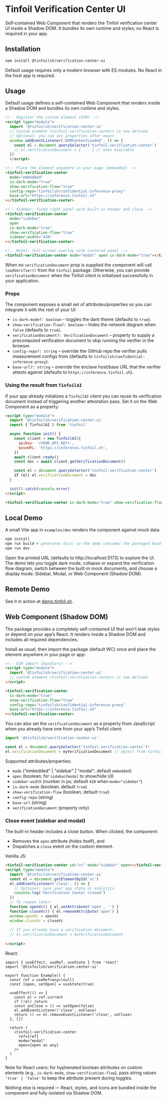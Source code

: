 # Tinfoil Verification Center UI

Self‑contained Web Component that renders the Tinfoil verification center UI inside a Shadow DOM. It bundles its own runtime and styles; no React is required in your app.

## Installation

```bash
npm install @tinfoilsh/verification-center-ui
```

Default usage requires only a modern browser with ES modules. No React in the host app is required.

## Usage

Default usage defines a self-contained Web Component that renders inside a Shadow DOM and bundles its own runtime and styles.

```html
<!-- Register the custom element (ESM) -->
<script type="module">
  import '@tinfoilsh/verification-center-ui'
  // Custom element <tinfoil-verification-center> is now defined
  // Optional: you can set properties after mount
  window.addEventListener('DOMContentLoaded', () => {
    const el = document.querySelector('tinfoil-verification-center')
    // el.verificationDocument = { ... } // when available
  })
  </script>

<!-- Place the element anywhere in your page (embedded) -->
<tinfoil-verification-center
  mode="embedded"
  is-dark-mode="true"
  show-verification-flow="true"
  config-repo="tinfoilsh/confidential-inference-proxy"
  base-url="https://inference.tinfoil.sh"
></tinfoil-verification-center>

<!-- Sidebar: fixed right panel with built-in header and close -->
<tinfoil-verification-center
  mode="sidebar"
  open
  is-dark-mode="true"
  show-verification-flow="true"
  sidebar-width="420"
></tinfoil-verification-center>

<!-- Modal: full-screen overlay with centered panel -->
<tinfoil-verification-center mode="modal" open is-dark-mode="true"></tinfoil-verification-center>
```

When no `verificationDocument` prop is supplied the component will call `loadVerifier()` from the `tinfoil` package. Otherwise, you can provide `verificationDocument` when the Tinfoil client is initialized successfully in your application.

### Props

The component exposes a small set of attributes/properties so you can integrate it with the rest of your UI:

- `is-dark-mode?: boolean` – toggles the dark theme (defaults to `true`).
- `show-verification-flow?: boolean` – hides the network diagram when `false` (defaults to `true`).
- `verificationDocument?: VerificationDocument` – property to supply a precomputed verification document to skip running the verifier in the browser.
- `config-repo?: string` – override the GitHub repo the verifier pulls measurement configs from (defaults to `tinfoilsh/confidential-inference-proxy`).
- `base-url?: string` – override the enclave host/base URL that the verifier attests against (defaults to `https://inference.tinfoil.sh`).

### Using the result from `TinfoilAI`

If your app already initializes a `TinfoilAI` client you can reuse its verification document instead of triggering another attestation pass. Set it on the Web Component as a property:

```html
<script type="module">
  import '@tinfoilsh/verification-center-ui'
  import { TinfoilAI } from 'tinfoil'

  async function init() {
    const client = new TinfoilAI({
      apiKey: '<YOUR_API_KEY>',
      baseURL: 'https://inference.tinfoil.sh',
    })
    await client.ready()
    const doc = await client.getVerificationDocument()

    const el = document.querySelector('tinfoil-verification-center')
    if (el) el.verificationDocument = doc
  }

  init().catch(console.error)
</script>

<tinfoil-verification-center is-dark-mode="true" show-verification-flow="true"></tinfoil-verification-center>
```

## Local Demo

A small Vite app in `examples/dev` renders the component against mock data.

```bash
npm install
npm run build # generates dist/ so the demo consumes the packaged bundle
npm run dev
```

Open the printed URL (defaults to http://localhost:5173) to explore the UI. The demo lets you toggle dark mode, collapse or expand the verification flow diagram, switch between the built-in mock documents, and choose a display mode: Sidebar, Modal, or Web Component (Shadow DOM).

## Remote Demo

See it in action at [demo.tinfoil.sh](https://demo.tinfoil.sh).

## Web Component (Shadow DOM)

The package provides a completely self-contained UI that won’t leak styles or depend on your app’s React. It renders inside a Shadow DOM and includes all required dependencies.

Install as usual, then import the package (default WC) once and place the element anywhere in your page or app:

```html
<!-- ESM import (bundlers) -->
<script type="module">
  import '@tinfoilsh/verification-center-ui'
  // custom element <tinfoil-verification-center> is now defined
</script>

<tinfoil-verification-center
  is-dark-mode="true"
  show-verification-flow="true"
  config-repo="tinfoilsh/confidential-inference-proxy"
  base-url="https://inference.tinfoil.sh"
></tinfoil-verification-center>
```

You can also set the `verificationDocument` as a property from JavaScript when you already have one from your app’s Tinfoil client:

```ts
import '@tinfoilsh/verification-center-ui'

const el = document.querySelector('tinfoil-verification-center')!
el.verificationDocument = myVerificationDocument // object from tinfoil client
```

Supported attributes/properties:
- `mode` ("embedded" | "sidebar" | "modal"; default `embedded`)
- `open` (boolean; for `sidebar`/`modal` to show/hide UI)
- `sidebar-width` (number in px; default `420` when `mode="sidebar"`)
- `is-dark-mode` (boolean, default `true`)
- `show-verification-flow` (boolean, default `true`)
- `config-repo` (string)
- `base-url` (string)
- `verificationDocument` (property only)

### Close event (sidebar and modal)

The built-in header includes a close button. When clicked, the component:
- Removes the `open` attribute (hides itself), and
- Dispatches a `close` event on the custom element.

Vanilla JS:

```html
<tinfoil-verification-center id="vc" mode="sidebar" open></tinfoil-verification-center>
<script type="module">
  import '@tinfoilsh/verification-center-ui'
  const el = document.getElementById('vc')
  el.addEventListener('close', () => {
    // Optional: sync your app state or analytics
    console.log('Verification Center closed')
  })
  // To reopen later:
  function openVc() { el.setAttribute('open', '') }
  function closeVc() { el.removeAttribute('open') }
  window.openVc = openVc
  window.closeVc = closeVc
  
  // If you already have a verification document:
  // el.verificationDocument = myVerificationDocument
  
</script>
```

React:

```tsx
import { useEffect, useRef, useState } from 'react'
import '@tinfoilsh/verification-center-ui'

export function Example() {
  const ref = useRef<any>(null)
  const [open, setOpen] = useState(true)

  useEffect(() => {
    const el = ref.current
    if (!el) return
    const onClose = () => setOpen(false)
    el.addEventListener('close', onClose)
    return () => el.removeEventListener('close', onClose)
  }, [])

  return (
    <tinfoil-verification-center
      ref={ref}
      mode="modal"
      open={open as any}
    />
  )
}
```

Note for React users: for hyphenated boolean attributes on custom elements (e.g., `is-dark-mode`, `show-verification-flow`), pass string values `'true' | 'false'` to keep the attribute present during toggles.

Nothing else is required — React, styles, and icons are bundled inside the component and fully isolated via Shadow DOM.
